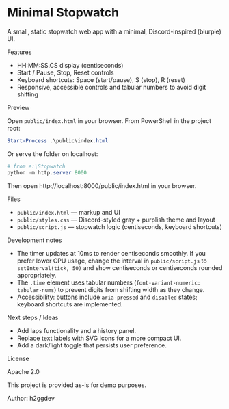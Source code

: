 # Minimal Stopwatch

A small, static stopwatch web app with a minimal, Discord-inspired (blurple) UI.

Features
- HH:MM:SS.CS display (centiseconds)
- Start / Pause, Stop, Reset controls
- Keyboard shortcuts: Space (start/pause), S (stop), R (reset)
- Responsive, accessible controls and tabular numbers to avoid digit shifting

Preview

Open `public/index.html` in your browser. From PowerShell in the project root:

```powershell
Start-Process .\public\index.html
```

Or serve the folder on localhost:

```powershell
# from e:\Stopwatch
python -m http.server 8000
```

Then open http://localhost:8000/public/index.html in your browser.

Files
- `public/index.html` — markup and UI
- `public/styles.css` — Discord-styled gray + purplish theme and layout
- `public/script.js` — stopwatch logic (centiseconds, keyboard shortcuts)

Development notes
- The timer updates at 10ms to render centiseconds smoothly. If you prefer lower CPU usage, change the interval in `public/script.js` to `setInterval(tick, 50)` and show centiseconds or centiseconds rounded appropriately.
- The `.time` element uses tabular numbers (`font-variant-numeric: tabular-nums`) to prevent digits from shifting width as they change.
- Accessibility: buttons include `aria-pressed` and `disabled` states; keyboard shortcuts are implemented.

Next steps / Ideas
- Add laps functionality and a history panel.
- Replace text labels with SVG icons for a more compact UI.
- Add a dark/light toggle that persists user preference.

License

Apache 2.0

This project is provided as-is for demo purposes.

Author: 
 h2ggdev